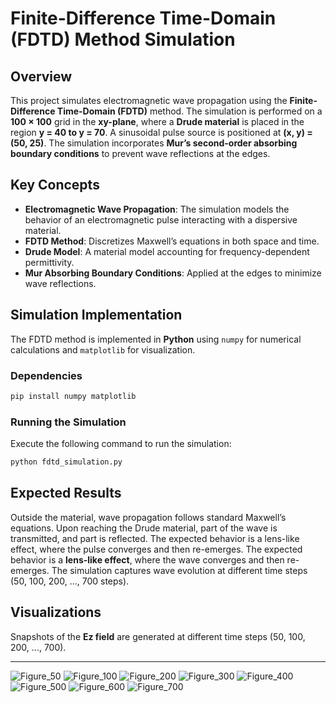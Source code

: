 # Finite-Difference Time-Domain (FDTD) Method Simulation

## Overview

This project simulates electromagnetic wave propagation using the **Finite-Difference Time-Domain (FDTD)** method. The simulation is performed on a **100 × 100** grid in the **xy-plane**, where a **Drude material** is placed in the region **y = 40 to y = 70**. A sinusoidal pulse source is positioned at **(x, y) = (50, 25)**. The simulation incorporates **Mur’s second-order absorbing boundary conditions** to prevent wave reflections at the edges.

## Key Concepts

- **Electromagnetic Wave Propagation**: The simulation models the behavior of an electromagnetic pulse interacting with a dispersive material.
- **FDTD Method**: Discretizes Maxwell’s equations in both space and time.
- **Drude Model**: A material model accounting for frequency-dependent permittivity.
- **Mur Absorbing Boundary Conditions**: Applied at the edges to minimize wave reflections.

## Simulation Implementation

The FDTD method is implemented in **Python** using `numpy` for numerical calculations and `matplotlib` for visualization.

### Dependencies

```bash
pip install numpy matplotlib
```

### Running the Simulation

Execute the following command to run the simulation:

```bash
python fdtd_simulation.py
```

## Expected Results
Outside the material, wave propagation follows standard Maxwell’s equations. Upon reaching the Drude material, part of the wave is transmitted, and part is reflected. The expected behavior is a lens-like effect, where the pulse converges and then re-emerges.  The expected behavior is a **lens-like effect**, where the wave converges and then re-emerges. The simulation captures wave evolution at different time steps (50, 100, 200, ..., 700 steps).

## Visualizations

Snapshots of the **Ez field** are generated at different time steps (50, 100, 200, ..., 700).

---
![Figure_50](https://github.com/user-attachments/assets/00595934-9562-441b-9876-a300306b5bc7)
![Figure_100](https://github.com/user-attachments/assets/0bde84ee-6b98-49b9-94c6-df75ff4445e0)
![Figure_200](https://github.com/user-attachments/assets/26052309-c2df-492a-a8ac-30e20786d99d)
![Figure_300](https://github.com/user-attachments/assets/d2a5cd03-338e-4427-a068-9193a7fb8f81)
![Figure_400](https://github.com/user-attachments/assets/e1305fbe-a6da-443f-8c44-fbabcc5ec6e5)
![Figure_500](https://github.com/user-attachments/assets/6548d369-9c2e-4bd3-a184-9b1a99be3c24)
![Figure_600](https://github.com/user-attachments/assets/37fe38e7-bf99-4c2b-b423-049f011f7a92)
![Figure_700](https://github.com/user-attachments/assets/56f64a9f-ddd0-4ba6-9957-69e99c94262b)



